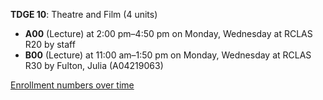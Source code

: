 **TDGE 10**: Theatre and Film (4 units)

- **A00** (Lecture) at 2:00 pm–4:50 pm on Monday, Wednesday at RCLAS R20 by staff
- **B00** (Lecture) at 11:00 am–1:50 pm on Monday, Wednesday at RCLAS R30 by Fulton, Julia (A04219063)

[Enrollment numbers over time](./TDGE10.tsv)
